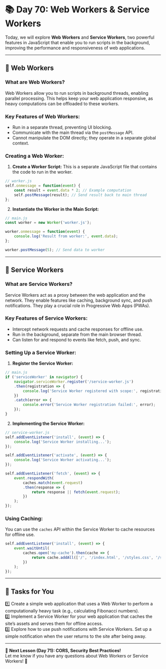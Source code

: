 # **📚 Day 70: Web Workers & Service Workers**  

Today, we will explore **Web Workers** and **Service Workers**, two powerful features in JavaScript that enable you to run scripts in the background, improving the performance and responsiveness of web applications.

---

## **🔹 Web Workers**  

### **What are Web Workers?**  
Web Workers allow you to run scripts in background threads, enabling parallel processing. This helps keep your web application responsive, as heavy computations can be offloaded to these workers.

### **Key Features of Web Workers:**
- Run in a separate thread, preventing UI blocking.
- Communicate with the main thread via the `postMessage` API.
- Cannot manipulate the DOM directly; they operate in a separate global context.

### **Creating a Web Worker:**
1. **Create a Worker Script:** This is a separate JavaScript file that contains the code to run in the worker.

```js
// worker.js
self.onmessage = function(event) {
    const result = event.data * 2; // Example computation
    self.postMessage(result); // Send result back to main thread
};
```

2. **Instantiate the Worker in the Main Script:**

```js
// main.js
const worker = new Worker('worker.js');

worker.onmessage = function(event) {
    console.log('Result from worker:', event.data);
};

worker.postMessage(5); // Send data to worker
```

---

## **🔹 Service Workers**  

### **What are Service Workers?**  
Service Workers act as a proxy between the web application and the network. They enable features like caching, background sync, and push notifications. They play a crucial role in Progressive Web Apps (PWAs).

### **Key Features of Service Workers:**
- Intercept network requests and cache responses for offline use.
- Run in the background, separate from the main browser thread.
- Can listen for and respond to events like fetch, push, and sync.

### **Setting Up a Service Worker:**
1. **Register the Service Worker:**

```js
// main.js
if ('serviceWorker' in navigator) {
    navigator.serviceWorker.register('/service-worker.js')
    .then(registration => {
        console.log('Service Worker registered with scope:', registration.scope);
    })
    .catch(error => {
        console.error('Service Worker registration failed:', error);
    });
}
```

2. **Implementing the Service Worker:**

```js
// service-worker.js
self.addEventListener('install', (event) => {
    console.log('Service Worker installing...');
});

self.addEventListener('activate', (event) => {
    console.log('Service Worker activating...');
});

self.addEventListener('fetch', (event) => {
    event.respondWith(
        caches.match(event.request)
        .then(response => {
            return response || fetch(event.request);
        })
    );
});
```

### **Using Caching:**
You can use the `caches` API within the Service Worker to cache resources for offline use.

```js
self.addEventListener('install', (event) => {
    event.waitUntil(
        caches.open('my-cache').then(cache => {
            return cache.addAll(['/', '/index.html', '/styles.css', '/script.js']);
        })
    );
});
```

---

## **📝 Tasks for You**  
1️⃣ Create a simple web application that uses a Web Worker to perform a computationally heavy task (e.g., calculating Fibonacci numbers).  
2️⃣ Implement a Service Worker for your web application that caches the site’s assets and serves them for offline access.  
3️⃣ Explore how to use push notifications with Service Workers. Set up a simple notification when the user returns to the site after being away.

---

🎯 **Next Lesson (Day 71): CORS, Security Best Practices!**  
Let me know if you have any questions about Web Workers or Service Workers! 🚀